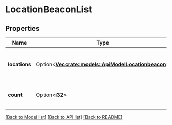 # LocationBeaconList

## Properties

Name | Type | Description | Notes
------------ | ------------- | ------------- | -------------
**locations** | Option<[**Vec<crate::models::ApiModelLocationbeacon>**](api-model-locationbeacon.md)> | Total number of active location beacons | [optional]
**count** | Option<**i32**> | List of active location beacons | [optional]

[[Back to Model list]](../README.md#documentation-for-models) [[Back to API list]](../README.md#documentation-for-api-endpoints) [[Back to README]](../README.md)


